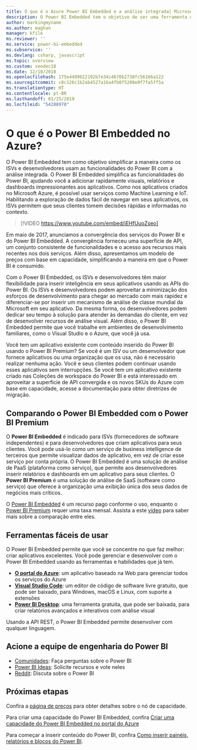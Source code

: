 ```yaml
---
title: O que é o Azure Power BI Embedded e a análise integrada| Microsoft Docs
description: O Power BI Embedded tem o objetivo de ser uma ferramenta de análise integrada para simplificar a maneira em que os ISVs e desenvolvedores usam as funcionalidades do Power BI, ajudando-os a adicionar rapidamente visuais, relatórios e painéis impressionantes aos aplicativos. Saiba como usar o software de análise integrada, ferramentas de análise integrada ou ferramentas de business intelligence integrada com o Power BI Embedded.
author: markingmyname
ms.author: maghan
manager: kfile
ms.reviewer: ''
ms.service: power-bi-embedded
ms.subservice: ''
ms.devlang: csharp, javascript
ms.topic: overview
ms.custom: seodec18
ms.date: 12/10/2018
ms.openlocfilehash: 175e4409022192b7e34c4670b2738fc56166a122
ms.sourcegitcommit: c8c126c1b2ab4527a16a4fb8f5208e0f7fa5ff5a
ms.translationtype: HT
ms.contentlocale: pt-BR
ms.lasthandoff: 01/15/2019
ms.locfileid: "54288970"
---
```

# <a name="what-is-power-bi-embedded-in-azure"></a>O que é o Power BI Embedded no Azure?

O Power BI Embedded tem como objetivo simplificar a maneira como os ISVs e desenvolvedores usam as funcionalidades do Power BI com a análise integrada. O Power BI Embedded simplifica as funcionalidades do Power BI, ajudando você a adicionar rapidamente visuais, relatórios e dashboards impressionantes aos aplicativos. Como nos aplicativos criados no Microsoft Azure, é possível usar serviços como Machine Learning e IoT. Habilitando a exploração de dados fácil de navegar em seus aplicativos, os ISVs permitem que seus clientes tomem decisões rápidas e informadas no contexto.

> [!VIDEO https://www.youtube.com/embed/iEHfUuoZseo]

Em maio de 2017, anunciamos a convergência dos serviços do Power BI e do Power BI Embedded. A convergência forneceu uma superfície de API, um conjunto consistente de funcionalidades e o acesso aos recursos mais recentes nos dois serviços. Além disso, apresentamos um modelo de preços com base em capacidade, simplificando a maneira em que o Power BI é consumido.

Com o Power BI Embedded, os ISVs e desenvolvedores têm maior flexibilidade para inserir inteligência em seus aplicativos usando as APIs do Power BI. Os ISVs e desenvolvedores podem aproveitar a minimização dos esforços de desenvolvimento para chegar ao mercado com mais rapidez e diferenciar-se por inserir um mecanismo de análise de classe mundial da Microsoft em seu aplicativo. Da mesma forma, os desenvolvedores podem dedicar seu tempo à solução para atender às demandas do cliente, em vez de desenvolver recursos de análise visual. Além disso, o Power BI Embedded permite que você trabalhe em ambientes de desenvolvimento familiares, como o Visual Studio e o Azure, que você já usa.

Você tem um aplicativo existente com conteúdo inserido do Power BI usando o Power BI Premium? Se você é um ISV ou um desenvolvedor que fornece aplicativos ou uma organização que os usa, não é necessário realizar nenhuma ação. Você e seus clientes podem continuar usando esses aplicativos sem interrupções. Se você tem um aplicativo existente criado nas Coleções de workspace do Power BI e está interessado em aproveitar a superfície de API convergida e os novos SKUs do Azure com base em capacidade, acesse a documentação para obter diretrizes de migração.

## <a name="comparing-power-bi-embedded-with-power-bi-premium"></a>Comparando o Power BI Embedded com o Power BI Premium

O **Power BI Embedded** é indicado para ISVs (fornecedores de software independentes) e para desenvolvedores que criam aplicativos para seus clientes. Você pode usá-lo como um serviço de business intelligence de terceiros que permite visualizar dados de aplicativo, em vez de criar esse serviço por conta própria. O Power BI Embedded é uma solução de análise de PaaS (plataforma como serviço), que permite aos desenvolvedores inserir relatórios e dashboards em um aplicativo para seus clientes. O **Power BI Premium** é uma solução de análise de SaaS (software como serviço) que oferece à organização uma exibição única dos seus dados de negócios mais críticos. 

O [Power BI Embedded](https://azure.microsoft.com/pricing/details/power-bi-embedded/) é um recurso pago conforme o uso, enquanto o [Power BI Premium](https://powerbi.microsoft.com/calculator/) requer uma taxa mensal. Assista a este [vídeo](https://www.youtube.com/watch?v=0y2oJikC6Xc&t=0s&list=PLv2BtOtLblH1dQPV49Ni12olDcUoW-GEl&index=3) para saber mais sobre a comparação entre eles.

## <a name="easy-to-use-tools"></a>Ferramentas fáceis de usar

O Power BI Embedded permite que você se concentre no que faz melhor: criar aplicativos excelentes. Você pode gerenciar e desenvolver com o Power BI Embedded usando as ferramentas e habilidades que já tem.

* [**O portal do Azure**](https://portal.azure.com/): um aplicativo baseado na Web para gerenciar todos os serviços do Azure
* [**Visual Studio Code**](https://code.visualstudio.com/docs): um editor de código de software livre gratuito, que pode ser baixado, para Windows, macOS e Linux, com suporte a extensões
* [**Power BI Desktop**](https://powerbi.microsoft.com/desktop/): uma ferramenta gratuita, que pode ser baixada, para criar relatórios avançados e interativos com análise visual

Usando a API REST, o Power BI Embedded permite desenvolver com qualquer linguagem.

## <a name="engage-with-the-power-bi-engineering-team"></a>Acione a equipe de engenharia do Power BI

* [Comunidades](https://community.powerbi.com/): Faça perguntas sobre o Power BI
* [Power BI Ideas](https://ideas.powerbi.com): Solicite recursos e vote neles
* [Reddit](https://www.reddit.com/r/PowerBI/): Discuta sobre o Power BI

## <a name="next-steps"></a>Próximas etapas

Confira a [página de preços](https://azure.microsoft.com/pricing/details/power-bi-embedded/) para obter detalhes sobre o nó de capacidade.

Para criar uma capacidade do Power BI Embedded, confira [Criar uma capacidade do Power BI Embedded no portal do Azure](azure-pbie-create-capacity.md)

Para começar a inserir conteúdo do Power BI, confira [Como inserir painéis, relatórios e blocos do Power BI](https://powerbi.microsoft.com/documentation/powerbi-developer-embedding-content/).
